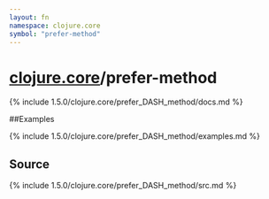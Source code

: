 ```yaml
---
layout: fn
namespace: clojure.core
symbol: "prefer-method"
---
```


# [clojure.core](../)/prefer-method

{% include 1.5.0/clojure.core/prefer_DASH_method/docs.md %}

##Examples

{% include 1.5.0/clojure.core/prefer_DASH_method/examples.md %}
## Source
{% include 1.5.0/clojure.core/prefer_DASH_method/src.md %}

